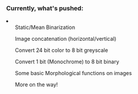 <h3> Currently, what's pushed: </h3>
<li>
    <ul> Static/Mean Binarization                       </ul>
    <ul> Image concatenation (horizontal/vertical)      </ul>
    <ul> Convert 24 bit color to 8 bit greyscale        </ul>
    <ul> Convert 1 bit (Monochrome) to 8 bit binary     </ul>
    <ul> Some basic Morphological functions on images    </ul>
    <ul> More on the way!                               </ul>
</li>
